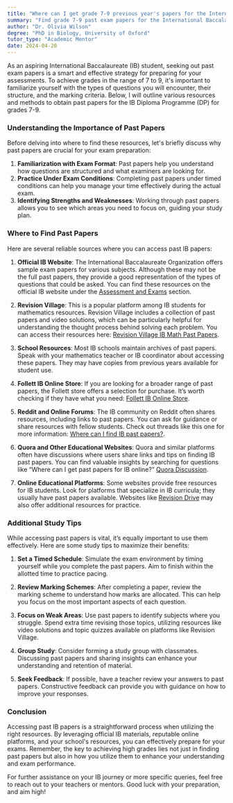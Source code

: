 ```yaml
---
title: "Where can I get grade 7-9 previous year's papers for the International Baccalaureate Board?"
summary: "Find grade 7-9 past exam papers for the International Baccalaureate Board to enhance your exam preparation and familiarize yourself with question formats."
author: "Dr. Olivia Wilson"
degree: "PhD in Biology, University of Oxford"
tutor_type: "Academic Mentor"
date: 2024-04-20
---
```


As an aspiring International Baccalaureate (IB) student, seeking out past exam papers is a smart and effective strategy for preparing for your assessments. To achieve grades in the range of 7 to 9, it's important to familiarize yourself with the types of questions you will encounter, their structure, and the marking criteria. Below, I will outline various resources and methods to obtain past papers for the IB Diploma Programme (DP) for grades 7-9.

### Understanding the Importance of Past Papers

Before delving into where to find these resources, let's briefly discuss why past papers are crucial for your exam preparation:

1. **Familiarization with Exam Format**: Past papers help you understand how questions are structured and what examiners are looking for.
2. **Practice Under Exam Conditions**: Completing past papers under timed conditions can help you manage your time effectively during the actual exam.
3. **Identifying Strengths and Weaknesses**: Working through past papers allows you to see which areas you need to focus on, guiding your study plan.

### Where to Find Past Papers

Here are several reliable sources where you can access past IB papers:

1. **Official IB Website**: The International Baccalaureate Organization offers sample exam papers for various subjects. Although these may not be the full past papers, they provide a good representation of the types of questions that could be asked. You can find these resources on the official IB website under the [Assessment and Exams](https://www.ibo.org/programmes/diploma-programme/assessment-and-exams/sample-exam-papers/) section.

2. **Revision Village**: This is a popular platform among IB students for mathematics resources. Revision Village includes a collection of past papers and video solutions, which can be particularly helpful for understanding the thought process behind solving each problem. You can access their resources here: [Revision Village IB Math Past Papers](https://www.revisionvillage.com/ib-math/past-papers/).

3. **School Resources**: Most IB schools maintain archives of past papers. Speak with your mathematics teacher or IB coordinator about accessing these papers. They may have copies from previous years available for student use.

4. **Follett IB Online Store**: If you are looking for a broader range of past papers, the Follett store offers a selection for purchase. It’s worth checking if they have what you need: [Follett IB Online Store](https://www.follettib.com/).

5. **Reddit and Online Forums**: The IB community on Reddit often shares resources, including links to past papers. You can ask for guidance or share resources with fellow students. Check out threads like this one for more information: [Where can I find IB past papers?](https://www.reddit.com/r/IBO/comments/105yqsi/where_can_i_even_find_ib_past_papers/).

6. **Quora and Other Educational Websites**: Quora and similar platforms often have discussions where users share links and tips on finding IB past papers. You can find valuable insights by searching for questions like “Where can I get past papers for IB online?” [Quora Discussion](https://www.quora.com/Where-can-I-get-past-papers-for-IB-online).

7. **Online Educational Platforms**: Some websites provide free resources for IB students. Look for platforms that specialize in IB curricula; they usually have past papers available. Websites like [Revision Drive](https://www.revisiondrive.com/) may also offer additional resources for practice.

### Additional Study Tips

While accessing past papers is vital, it’s equally important to use them effectively. Here are some study tips to maximize their benefits:

1. **Set a Timed Schedule**: Simulate the exam environment by timing yourself while you complete the past papers. Aim to finish within the allotted time to practice pacing.

2. **Review Marking Schemes**: After completing a paper, review the marking scheme to understand how marks are allocated. This can help you focus on the most important aspects of each question.

3. **Focus on Weak Areas**: Use past papers to identify subjects where you struggle. Spend extra time revising those topics, utilizing resources like video solutions and topic quizzes available on platforms like Revision Village.

4. **Group Study**: Consider forming a study group with classmates. Discussing past papers and sharing insights can enhance your understanding and retention of material.

5. **Seek Feedback**: If possible, have a teacher review your answers to past papers. Constructive feedback can provide you with guidance on how to improve your responses.

### Conclusion

Accessing past IB papers is a straightforward process when utilizing the right resources. By leveraging official IB materials, reputable online platforms, and your school's resources, you can effectively prepare for your exams. Remember, the key to achieving high grades lies not just in finding past papers but also in how you utilize them to enhance your understanding and exam performance. 

For further assistance on your IB journey or more specific queries, feel free to reach out to your teachers or mentors. Good luck with your preparation, and aim high!
    